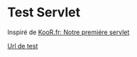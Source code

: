 ﻿# Test Servlet

Inspiré de [KooR.fr: Notre premiére servlet](http://koor.fr/Java/TutorialJEE/jee_servlet.wp)

[Url de test](http://127.0.0.1:8080/TestServlet/login)

